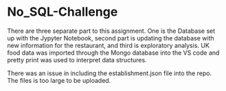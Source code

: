# No_SQL-Challenge
There are three separate part to this assignment. One is the Database set up with the Jypyter Notebook, second part is updating the database with new information for the restaurant, and third is exploratory analysis. UK food data was imported  through the Mongo database into the VS code and pretty print was used to interpret data structures.  

There was an issue in including the establishment.json file into the repo. The files is too large to be uploaded. 
